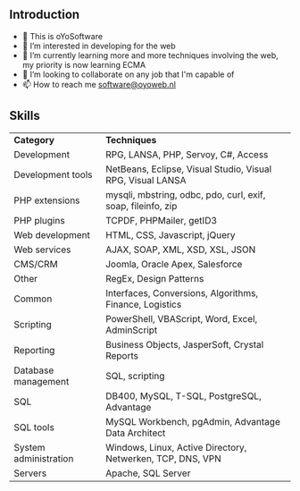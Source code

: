 <h2>Introduction</h2>
<ul>
  <li>👋 This is oYoSoftware</li>
  <li>👀 I’m interested in developing for the web</li>
  <li>🌱 I’m currently learning more and more techniques involving the web, my priority is now learning ECMA</li>
  <li>💞️ I’m looking to collaborate on any job that I'm capable of</li>
  <li>📫 How to reach me <a href="mailto:software@oyoweb.nl">software@oyoweb.nl</a></li>
</ul>
<h2>Skills</h2>
<table>
  <tr><td><strong>Category</strong></td><td><strong>Techniques</strong></td></tr>
  <tr><td>Development</td><td>RPG, LANSA, PHP, Servoy, C#, Access</td></tr>
  <tr><td>Development tools</td><td>NetBeans, Eclipse, Visual Studio, Visual RPG, Visual LANSA</td></tr>
  <tr><td>PHP extensions</td><td>mysqli, mbstring, odbc, pdo, curl, exif, soap, fileinfo, zip</td></tr>
  <tr><td>PHP plugins</td><td>TCPDF, PHPMailer, getID3</td></tr>
  <tr><td>Web development</td><td>HTML, CSS, Javascript, jQuery</td></tr>
  <tr><td>Web services</td><td>AJAX, SOAP, XML, XSD, XSL, JSON</td></tr>
  <tr><td>CMS/CRM</td><td>Joomla, Oracle Apex, Salesforce</td></tr>
  <tr><td>Other</td><td>RegEx, Design Patterns</td></tr>
  <tr><td>Common</td><td>Interfaces, Conversions, Algorithms, Finance, Logistics</td></tr>
  <tr><td>Scripting</td><td>PowerShell, VBAScript, Word, Excel, AdminScript</td></tr>
  <tr><td>Reporting</td><td>Business Objects, JasperSoft, Crystal Reports</td></tr>
  <tr><td>Database management</td><td>SQL, scripting</td></tr>
  <tr><td>SQL</td><td>DB400, MySQL, T-SQL, PostgreSQL, Advantage</td></tr>
  <tr><td>SQL tools</td><td>MySQL Workbench, pgAdmin, Advantage Data Architect</td></tr>
  <tr><td>System administration</td><td>Windows, Linux, Active Directory, Netwerken, TCP, DNS, VPN</td></tr>
  <tr><td>Servers</td><td>Apache, SQL Server</td></tr>
</table>
